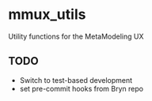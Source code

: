 # mmux_utils
Utility functions for the MetaModeling UX

## TODO 
- Switch to test-based development
- set pre-commit hooks from Bryn repo